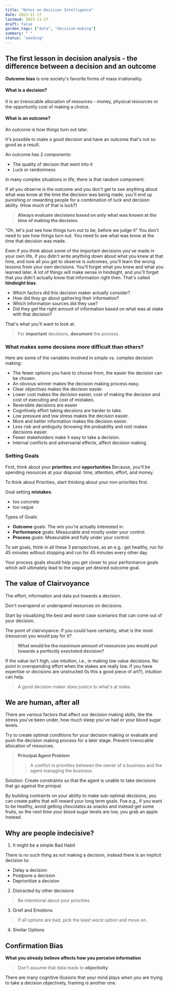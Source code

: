 ```yaml
---
title: "Notes on Decision Intelligence"
date: 2023-11-17
lastmod: 2023-11-17
draft: false
garden_tags: ["data", "decision-making"]
summary: " "
status: "seeding"
---
```


## The first lesson in decision analysis - the difference between a decision and an outcome

**Outcome bias** is one society's favorite forms of mass irrationality.

#### What is a decision? 
It is an irrevocable allocation of resources - money, physical resources or the opportunity cost of making a choice.

#### What is an outcome?
An outcome is how things turn out later.

It's possible to make a good decision and have an outcome that's not so good as a result.

An outcome has 2 components: 
- The quality of decison that went into it 
- Luck or randomness

In many complex situations in life, there is that random component. 

If all you observe is the outcome and you don't get to see anything about what was know at the time the decision was being made, you'll end up punishing or rewarding people for a combination of luck and decision ability. (How much of that is luck?)

> **Always evaluate decisions based on only what was known at the time of making the decision.**

"Oh, let's just see how things turn out to be, before we judge it"
You don't need to see how things turn out. You need to see what was know at the time that decision was made.

Even if you think about some of the important decisions you've made in your own life, if you didn't write anything down about what you knew at that time, and now all you get to observe is outcomes, you'll learn the wrong lessons from your own decisions. You'll forget what you knew and what you learned later. A lot of things will make sense in hindsight, and you'll forget that you didn't actually know that information right then. That's called **hindsight bias**.

- Which factors did this decision maker actually consider? 
- How did they go about gathering their information? 
- Which information sources did they use? 
- Did they get the right amount of information based on what was at stake with that decision? 

That's what you'll want to look at. 

> For **important** decisions, **document** the process.

### What makes some decsions more difficult than others? 

Here are some of the variables involved in simple vs. complex decision making:
- The fewer options you have to choose from, the easier the decision can be chosen.
- An obvious winner makes the decision making process easy.
- Clear objectives makes the decision easier.
- Lower cost makes the decision easier, cost of making the decision and cost of executing and cost of mistakes.
- Reversible decisions are easier
- Cognitively effort taking decsions are harder to take.
- Low pressure and low stress makes the decision easier.
- More and better information makes the decision easier.
- Less risk and ambiguity (knowing the probability and not) makes decisions easier.
- Fewer stakeholders make it easy to take a decision.
- Internal conflicts and adversarial effects, affect decision making.

### Setting Goals

First, think about your **priorities** and **opportunities**
Because, you'll be spending resources at your disposal: time, attention, effort, and money. 

To think about Priorities, start thinking about your non-priorities first.

Goal setting **mistakes**:
- too concrete
- too vague

Types of Goals: 

- **Outcome** goals: The win you're actually interested in.
- **Performance** goals: Measurable and mostly under your control.
- **Process** goals: Measurable and fully under your control.

To set goals, think in all these 3 perspectives, as an e.g.: get healthy, run for 45 minutes without stopping and run for 45 minutes every other day. 

Your process goals should help you get closer to your performance goals which will ultimately lead to the vague yet desired outcome goal. 

## The value of Clairvoyance

The effort, information and data put towards a decision.

Don't overspend or underspend resources on decisions.

Start by visualizing the best and worst case scenarios that can come out of your decision.

The point of clairvoyance: If you could have certainty, what is the most (resource) you would pay for it?

> **What would be the maximum amount of resources you would put towards a perfectly exectuted decision?**

If the value isn't high, use intuition, i.e., in making low value decisions.
No point in overspending effort when the stakes are really low.
If you have expertise or decisions are unstructed (Is this a good piece of art?), intuition can help.

> A good decision maker does justice to what's at stake.

## We are human, after all

There are various factors that affect our decision making skills, like the stress you've been under, how much sleep you've had or your blood sugar levels. 

Try to create optimal conditions for your decision making or evaluate and push the decision making process for a later stage. Prevent irrevocable allocation of resources.

> **Principal Agent Problem** 
>> A conflict in priorities between the owner of a business and the agent managing the business.  

Solution: Create constraints so that the agent is unable to take decisions that go against the prinipal. 

By building contraints on your ability to make sub-optimal decisions, you can create paths that will reward your long term goals. Foe e.g., if you want to be healthy, avoid getting chocolates as snacks and instead get some fruits, so the next time your blood sugar levels are low, you grab an apple instead. 

## Why are people indecisive? 
1. It might be a simple Bad Habit

There is no such thing as not making a decision, instead there is an implicit decision to: 
- Delay a decision
- Postpone a decision
- Deprioritize a decision

2. Distracted by other decisions

> Be intentional about your priorities.

3. Grief and Emotions

> If all options are bad, pick the least worst option and move on.

4. Similar Options

## Confirmation Bias

**What you already believe affects how you perceive information**

> Don't assume that data leads to **objectivity**

There are many cognitive illusions that your mind plays when you are trying to take a decision objectively, framing is another one.



